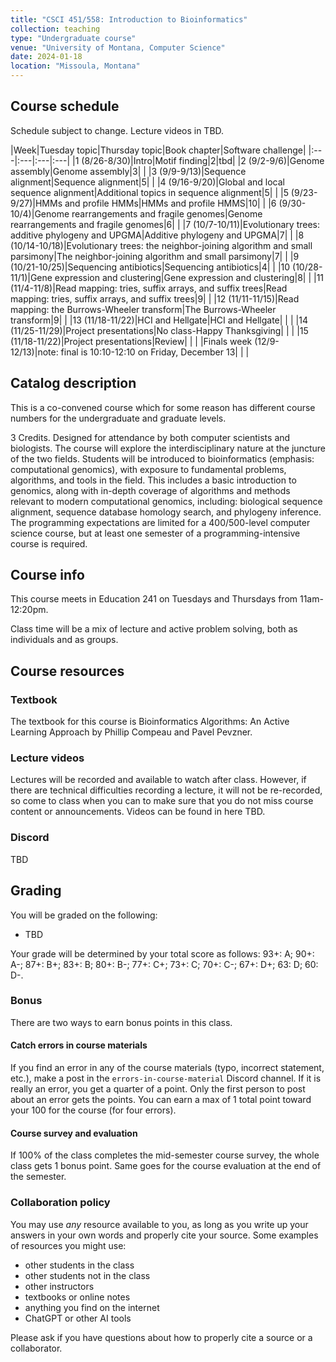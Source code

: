 ```yaml
---
title: "CSCI 451/558: Introduction to Bioinformatics"
collection: teaching
type: "Undergraduate course"
venue: "University of Montana, Computer Science"
date: 2024-01-18
location: "Missoula, Montana"
---
```


## Course schedule

Schedule subject to change. Lecture videos in TBD.

|Week|Tuesday topic|Thursday topic|Book chapter|Software challenge|
|:---|:---|:---|:---|
|1 (8/26-8/30)|Intro|Motif finding|2|tbd|
|2 (9/2-9/6)|Genome assembly|Genome assembly|3| |
|3 (9/9-9/13)|Sequence alignment|Sequence alignment|5| |
|4 (9/16-9/20)|Global and local sequence alignment|Additional topics in sequence alignment|5| |
|5 (9/23-9/27)|HMMs and profile HMMs|HMMs and profile HMMS|10| |
|6 (9/30-10/4)|Genome rearrangements and fragile genomes|Genome rearrangements and fragile genomes|6| |
|7 (10/7-10/11)|Evolutionary trees: additive phylogeny and UPGMA|Additive phylogeny and UPGMA|7| |
|8 (10/14-10/18)|Evolutionary trees: the neighbor-joining algorithm and small parsimony|The neighbor-joining algorithm and small parsimony|7| |
|9 (10/21-10/25)|Sequencing antibiotics|Sequencing antibiotics|4| |
|10 (10/28-11/1)|Gene expression and clustering|Gene expression and clustering|8| |
|11 (11/4-11/8)|Read mapping: tries, suffix arrays, and suffix trees|Read mapping: tries, suffix arrays, and suffix trees|9| |
|12 (11/11-11/15)|Read mapping: the Burrows-Wheeler transform|The Burrows-Wheeler transform|9| |
|13 (11/18-11/22)|HCI and Hellgate|HCI and Hellgate| | |
|14 (11/25-11/29)|Project presentations|No class-Happy Thanksgiving| | |
|15 (11/18-11/22)|Project presentations|Review| | |
|Finals week (12/9-12/13)|note: final is 10:10-12:10 on Friday, December 13| | |

## Catalog description

This is a co-convened course which for some reason has different course numbers for the undergraduate and graduate levels.

3 Credits. Designed for attendance by both computer scientists and biologists. The course will explore the interdisciplinary nature at the juncture of the two fields. Students will be introduced to bioinformatics (emphasis: computational genomics), with exposure to fundamental problems, algorithms, and tools in the field. This includes a basic introduction to genomics, along with in-depth coverage of algorithms and methods relevant to modern computational genomics, including: biological sequence alignment, sequence database homology search, and phylogeny inference. The programming expectations are limited for a 400/500-level computer science course, but at least one semester of a programming-intensive course is required.

## Course info

This course meets in Education 241 on Tuesdays and Thursdays from
11am-12:20pm.

Class time will be a mix of lecture and active problem solving, both as
individuals and as groups.

## Course resources

### Textbook

The textbook for this course is Bioinformatics Algorithms: An Active Learning
Approach by Phillip Compeau and Pavel Pevzner.

### Lecture videos

Lectures will be recorded and available to watch after class. However, if there are
technical difficulties recording a lecture, it will not be re-recorded, so come
to class when you can to make sure that you do not miss course content or
announcements. Videos can be found in here TBD.

### Discord

TBD

## Grading

You will be graded on the following:
* TBD

Your grade will be determined by your total score as follows:
93+: A; 90+: A-; 87+: B+; 83+: B; 80+: B-; 77+: C+; 73+: C; 70+: C-; 67+: D+; 63: D; 60: D-.

### Bonus

There are two ways to earn bonus points in this class.

#### Catch errors in course materials

If you find an error in any of the course materials (typo, incorrect statement, etc.), make a post in the `errors-in-course-material` Discord channel.
If it is really an error, you get a
quarter of a point. Only the first person to post about an error gets the points. You can earn a max of 1 total point toward your 100 for the course (for four errors).

#### Course survey and evaluation

If 100% of the class completes the mid-semester course survey, the whole
class gets 1 bonus point. Same goes for the course evaluation at the end of the
semester.

### Collaboration policy

You may use *any* resource available to you, as
long as you write up your answers in your own words and properly cite your
source. Some examples of resources you might use:

* other students in the class
* other students not in the class
* other instructors
* textbooks or online notes
* anything you find on the internet
* ChatGPT or other AI tools

Please ask if you have questions about how to properly cite a source or a
collaborator.
